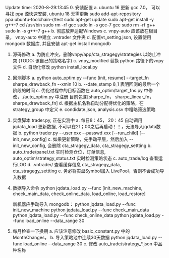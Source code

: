Update time: 2020-8-29:13:45
0. 安装配置
    a. ubuntu 16 更新 gcc 7.0， 可以寻找 ppa 源快速安装, ubuntu 18 无需更新
        sudo add-apt-repository ppa:ubuntu-toolchain-r/test
        sudo apt-get update
        sudo apt-get install -y g++-7
        cd /usr/bin 
        sudo rm -rf gcc 
        sudo ln -s gcc-7 gcc 
        sudo rm -rf g++ 
        sudo ln -s g++-7 g++
    b. 彻底放弃适配Windows
    c. vnpy-auto 应该放在根目录， vnpy-auto 中建立 .vntrader 文件夹
    d. 配置vt_setting.json, 设置使用 mongodb 数据库, 并且安装 apt-get install mongodb

1. 源码修改 
    a. 为防止冲突，删除vnpy/app/cta_stragegy/strategies 以防止冲突 (TODO: 该自己的策略名字)
    c. vnpy_modified 替换 python 路径下的vnpy文件
    d. 自动化修改 python install_local.py 
    
2. 回测脚本 
    a. python auto_optim.py --func [init, resume] --target_fn sharpe_drawback_fn --xmin 10
    b. --date_stamp 8_1 表明回测的最后一个阶段的时间
    c. 优化过程中的目标函数在 auto_optim/target_fns.py 中修改，./auto_optim.py 中注册 目前包含[sharpe_fn， sharpe_linear_fn， sharpe_drawback_fn]
    d. 根据主机名称自动分配待优化的策略，在 strategy_group 中定义
    e. condidate.json, analysis.csv 中粗略筛选策略

3. 实盘脚本 trader.py, 正在实测中 
    a. 每日8：45， 20：45 自动调用 jqdata_load 更新数据, 不可以在21；00之后再启动！！，无法导入jqdata数据
    b. python trader.py --user xxx --passwd xxx [--run_child] [--init_new_config]
    c. 如果更新策略，先手动平层，然后加入 --init_new_config, 会删除 cta_stragegy_data, cta_stragegy_settting
    b. auto_trade/panel.txt 实时检测仓位，订单信息, auto_optim/strategy_status.txt 实时检测策略状态
    c. auto_trade/log 查看运行LOG 
    d. .vntrader/ 查看缓存信息 cta_stragegy_data, cta_stragegy_settting
    e. 务必将实盘Symbol加入 LivePool，否则不会成功导入数据
    
4. 数据导入命令
    python jqdata_load.py --func [init_new_machine, check_main_data, check_online_data, load_online, load_restore]
    
    新机器应手动导入 mongodb： 
    python jqdata_load.py --func init_new_machine
    python jqdata_load.py --func check_main_data
    python jqdata_load.py --func check_online_data
    python jqdata_load.py --func load_online --data_range 30

7. 每月检查一下换期
    a. 应该注意修改 basic_constant.py  中的 MonthChanges，
    b. 导入策略池中连续30天数据 python jqdata_load.py --func load_online --data_range 30
    c. 修改 auto_trade/strategy_*.json 中品种名称

